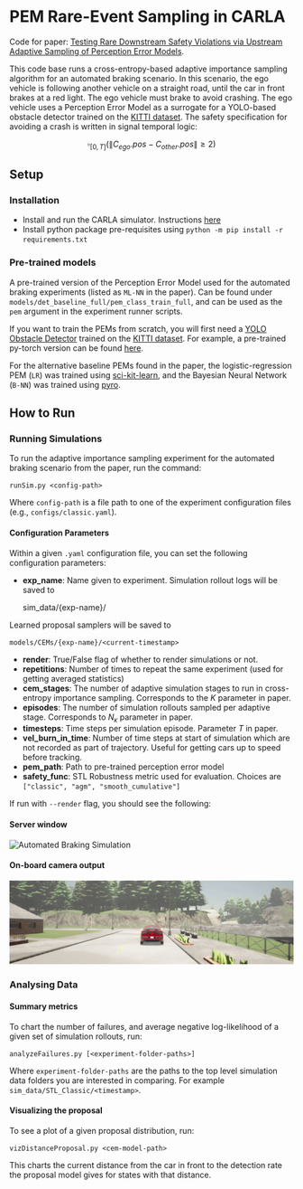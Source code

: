 # PEM Rare-Event Sampling in CARLA

Code for paper: [Testing Rare Downstream Safety Violations via Upstream Adaptive Sampling of Perception Error Models](https://arxiv.org/abs/2209.09674).

This code base runs a cross-entropy-based adaptive importance sampling algorithm for an automated braking scenario. In this scenario, the ego vehicle is following another vehicle on a straight road, until the car in front brakes at a red light. The ego vehicle must brake to avoid crashing. The ego vehicle uses a Perception Error Model as a surrogate for a YOLO-based obstacle detector trained on the [KITTI dataset](https://www.cvlibs.net/datasets/kitti/). The safety specification for avoiding a crash is written in signal temporal logic:

$$\square_{[0, T]} \left( \lVert C_{ego}.pos - C_{other}.pos \rVert \geq 2 \right)$$

## Setup

### Installation

- Install and run the CARLA simulator. Instructions [here](https://carla.readthedocs.io/en/latest/start_quickstart/)
- Install python package pre-requisites using `python -m pip install -r requirements.txt`

### Pre-trained models

A pre-trained version of the Perception Error Model used for the automated braking experiments (listed as `ML-NN` in the paper). Can be found under `models/det_baseline_full/pem_class_train_full`, and can be used as the `pem` argument in the experiment runner scripts.

If you want to train the PEMs from scratch, you will first need a [YOLO Obstacle Detector](https://pjreddie.com/darknet/yolo/) trained on the [KITTI dataset](https://www.cvlibs.net/datasets/kitti/). For example, a pre-trained py-torch version can be found [here](https://github.com/packyan/PyTorch-YOLOv3-kitti).

For the alternative baseline PEMs found in the paper, the logistic-regression PEM (`LR`) was trained using [sci-kit-learn](https://scikit-learn.org/stable/modules/generated/sklearn.linear_model.LogisticRegression.html), and the Bayesian Neural Network (`B-NN`) was trained using [pyro](http://pyro.ai/).

## How to Run

### Running Simulations

To run the adaptive importance sampling experiment for the automated braking scenario from the paper, run the command:

    runSim.py <config-path>

Where `config-path` is a file path to one of the experiment configuration files (e.g., `configs/classic.yaml`).

#### Configuration Parameters

Within a given `.yaml` configuration file, you can set the following configuration parameters:

- __exp_name__: Name given to experiment. Simulation rollout logs will be saved to
 

    sim_data/{exp-name}/<current-timestamp>

Learned proposal samplers will be saved to 

    models/CEMs/{exp-name}/<current-timestamp>

- __render__: True/False flag of whether to render simulations or not.
- __repetitions__: Number of times to repeat the same experiment (used for getting averaged statistics)
- __cem_stages__: The number of adaptive simulation stages to run in cross-entropy importance sampling. Corresponds to the $K$ parameter in paper.
- __episodes__: The number of simulation rollouts sampled per adaptive stage. Corresponds to $N_{\kappa}$ parameter in paper.
- __timesteps__: Time steps per simulation episode. Parameter $T$ in paper.
- __vel_burn_in_time__: Number of time steps at start of simulation which are not recorded as part of trajectory. Useful for getting cars up to speed before tracking.
- __pem_path__: Path to pre-trained perception error model
- __safety_func__: STL Robustness metric used for evaluation. Choices are `["classic", "agm", "smooth_cumulative"]`

If run with `--render` flag, you should see the following:

#### Server window

![Automated Braking Simulation](images/samplingExperimentFollow.gif)

#### On-board camera output

![Camera Output](images/camFollow.gif)


### Analysing Data

#### Summary metrics

To chart the number of failures, and average negative log-likelihood of a given set of simulation rollouts, run:

    analyzeFailures.py [<experiment-folder-paths>]

Where `experiment-folder-paths` are the paths to the top level simulation data folders you are interested in comparing. For example `sim_data/STL_Classic/<timestamp>`.

#### Visualizing the proposal

To see a plot of a given proposal distribution, run: 

    vizDistanceProposal.py <cem-model-path>

This charts the current distance from the car in front to the detection rate the proposal model gives for states with that distance.


